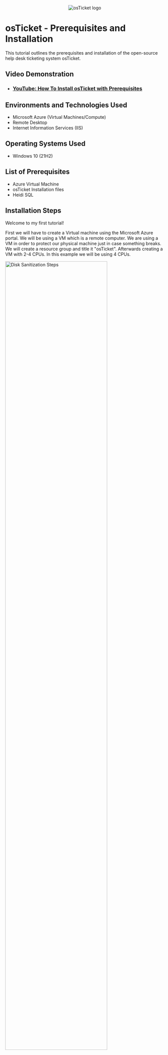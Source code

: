 <p align="center">
<img src="https://i.imgur.com/Clzj7Xs.png" alt="osTicket logo"/>
</p>

<h1>osTicket - Prerequisites and Installation</h1>
This tutorial outlines the prerequisites and installation of the open-source help desk ticketing system osTicket.<br />


<h2>Video Demonstration</h2>

- ### [YouTube: How To Install osTicket with Prerequisites](https://www.youtube.com)

<h2>Environments and Technologies Used</h2>

- Microsoft Azure (Virtual Machines/Compute)
- Remote Desktop
- Internet Information Services (IIS)

<h2>Operating Systems Used </h2>

- Windows 10</b> (21H2)

<h2>List of Prerequisites</h2>

- Azure Virtual Machine
- osTicket Installation files
- Heidi SQL

<h2>Installation Steps</h2>

Welcome to my first tutorial!

First we will have to create a Virtual machine using the Microsoft Azure portal. We will be using a VM which is a remote computer. We are using a VM in order to protect our physical machine just in case something breaks. We will create a resource group and title it "osTicket". Afterwards creating a VM with 2-4 CPUs. In this example we will be using 4 CPUs.

<p>
<img src="https://i.imgur.com/DZyFdnX.png" height="80%" width="80%" alt="Disk Sanitization Steps"/>
</p>
<p>


<p>
<img src="![image](https://user-images.githubusercontent.com/127790791/233230165-5cf3e6d5-3583-4d5f-85e7-0ebc58791280.png)" height="80%" width="80%" alt="Disk Sanitization Steps"/>
</p>
<p>
  
  <p>
<img src="![image](https://user-images.githubusercontent.com/127790791/233230165-5cf3e6d5-3583-4d5f-85e7-0ebc58791280.png)" height="80%" width="80%" alt="Disk Sanitization Steps"/>
</p>
<p>



<h2>Installation Steps</h2>

Enable IIS (Internet Information Services)

Install  Web Platform Installer

Install MySQL

Set up User Names and Password



Next simply connect to your newly created VM using RDP using the public IPv4 address. If you are a Mac user you will have to download Microsoft RDP.


</p>
<p>

</p>
<br />
<p>
<img src="https://![image](https://user-images.githubusercontent.com/127790791/233230076-352e5bfe-d71a-406a-8c03-dad14089f9d5.png)
imgur.com/a/NAOfMcb"/a/ZNWuC5T height="80%" width="80%" alt="Disk Sanitization Steps"/>
</p>
<p>
</p>
<p>



<p>
<img src="![image](https://user-images.githubusercontent.com/127790791/233230165-5cf3e6d5-3583-4d5f-85e7-0ebc58791280.png)" height="80%" width="80%" alt="Disk Sanitization Steps"/>
</p>
<p>
<p>
<img src="https://i.imgur.com/DJmEXEB.png" height="80%" width="80%" alt="Disk Sanitization Steps"/>
</p>
<p>
<p>
<img src="https://i.imgur.com/DJmEXEB.png" height="80%" width="80%" alt="Disk Sanitization Steps"/>
</p>
<p>
Lorem ipsum dolor sit amet, consectetur adipiscing elit, sed do eiusmod tempor incididunt ut labore et dolore magna aliqua. Ut enim ad minim veniam, quis nostrud exercitation ullamco laboris nisi ut aliquip ex ea commodo consequat. Duis aute irure dolor in reprehenderit in voluptate velit esse cillum dolore eu fugiat nulla pariatur.
</p>
<br /></p>
<p>
Lorem ipsum dolor sit amet, consectetur adipiscing elit, sed do eiusmod tempor incididunt ut labore et dolore magna aliqua. Ut enim ad minim veniam, quis nostrud exercitation ullamco laboris nisi ut aliquip ex ea commodo consequat. Duis aute irure dolor in reprehenderit in voluptate velit esse cillum dolore eu fugiat nulla pariatur.
